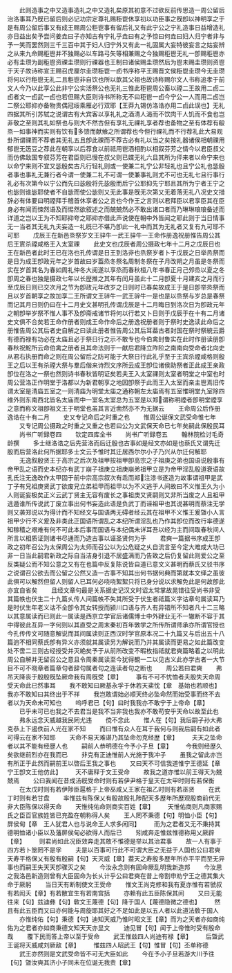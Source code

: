 <!-- { "loadSidebar": true } -->
　　此则造事之中又造事造礼之中又造礼矣原其初意不过欲反前传思造一周公留后治洛事耳乃旣已留后则必记功宗定尊礼赐秬鬯休享初以功臣事之旣卽以神明享之于是有周公留后事又有成王赐周公秬鬯事有留后礼又有此宁公之宁礼造事日益增造礼亦日益出矣予尝问姜垚曰子亦知古有宁礼乎垚曰有之予惊曰何垚曰妇人归宁者非与予一笑而罢然则三千三百中其于妇人归宁外又有此一礼固属大妄特彼妄言之姑妄辨之从来九命赐秬鬯并不独赐必以车路弓矢等相兼赐之今独赐秬鬯无礼一卽赐秬鬯亦必有圭瓒为副秬鬯资祼圭瓒则行祼器也王制曰诸侯赐圭瓒然后为鬯未赐圭瓒则资鬯于天子故诗称宣王赐召虎厘尔圭瓒秬鬯一卣书序称平王赐晋文侯秬鬯圭瓒今无圭瓒将何以行秬鬯无礼二且秬鬯非自饮也所以歆其父祖也故诗称赐尔文人书称追孝于前文人今乃以此享公此非宁公实活祭公也无礼三惟此秬鬯周公畜以禋二王故用二卣二卣者文一卣武一卣也若但赐大臣则诗书所称无不曰秬鬯一卣今宁公一人而用二卣岂二祭公耶抑亦备物贵偶冠绥乘雁必行双耶【王莽九锡仿洛诰亦用二卣此误也】无礼四据其所引苏轼之说谓古有大宾客以享礼礼之酒清人渴而不饮肉干人饥而不食也岂非敬之至则其礼如祭也与则大不然古但有享礼无祼礼享者荐也备物之至有体荐有殽烝一如事神而实则有饮有多馈而献飨之所谓荐也今但行祼礼而不行荐礼此大易观卦所谓祼而不荐者其无礼五且卽此祼而不荐古必有礼以当之矣按礼器诸侯相朝祼用郁鬯无笾豆之荐此在朝享以后荐食以前祗用鬯酒相酌以相叙芬芳之情今以君臣叔父而仿佛敌国专叙芬芳在君臣则已慢在叔父则已媟无礼六且其所为伻来者以命宁来也以命宁来则不宜又毖殷矣古凡行轻礼则或一使兼二礼宁公非轻礼也且宁公礼也毖殷者事也事礼无兼行者今谓一使兼二礼不可谓一使兼事礼则尤不可也无礼七且行事行礼必有次第今以宁公而先曰毖殷将先毖殷而后宁公耶抑先宁耶且其所为宁者王宁之也毖则谁毖耶使者不自毖而使公毖则又无此事是旣无次第又无着落无礼八况史文措辞必有体要曰明禋拜手稽首休享者公之言也今作王之言则以君拜臣以君享臣其在臣身必有闻而悚然语及而惕然欲叙述之而兢兢然必不敢出诸口者而乃琳琳琅琅备述而详道之岂以王为不知耶抑夸之耶抑亦借此声说使在朝中外皆闻之耶此则于当日情事无一当者其无礼九夫妄造一礼旣已不堪乃卽此一礼中而其为无礼者又复有九可耶不可耶
　　戊辰王在新邑烝祭岁文王骍牛一武王骍牛一王命作册逸祝册惟告周公其后王賔杀禋咸格王入太室祼
　　此史文也戊辰者周公摄政七年十二月之戊辰日也王在新邑者此时王已在洛也孔传谓是日王到洛非也烝祭岁者卜于戊辰之日举烝祭而是日为成王卽政元年之岁首故曰岁葢烝冬祭名周制冬祭在子月改朔之月虽是冬祭而实在岁首其名为春如周礼仲冬大阅遂以享烝而春秋桓八年书春正月己夘烝以夏之冬卽周之春也独是摄政七年以长歴推之其年有闰月虽此十二月卽夏十月建亥之月而行至戊辰日则已交次月之节为卽政元年改岁之日则时已春矣故成王于是日卽举烝祭而且以岁首朝享之故加享二王所谓文王骍牛一武王骍牛一是也是以烝祭与岁总是春祭而记其月日则仍曰在十二月史文甚明孔传谓戊辰是十二月晦日到洛次日为卽政元年之朝卽举岁祭不惟人事不及卽斋戒诸节将何以行若又卜日则于戊辰于在十有二月诸史文俱不合矣若王命作册者则成王命作命后之册逸祝册者则于祭时史逸读此命后之册惟告周公其后者史自解之曰读此册者惟告周公其后耳葢古者封国在祭时祭綂云爵有德而禄有功必在太庙且必于祭日行之示不敢专也今伯禽封鲁实在此时作册读册卽春秋祝鮀所云命伯禽之册者且其命法则于一献后君降立阼阶之南南向受命者北向史从君右执册而命之则在周公留后之防可能于大祭日行此礼乎至于王宾杀禋咸格则殷王之后以王有杀禋大祭与羣后偕来诗烈文序所云成王卽位诸侯助祭者正此成王亲政卽位在洛之一祭也然则诗书春秋皆明证矣若夫王入太室祼则太室者明堂之中室也时周公营洛正作明堂于洛都以为新君朝享之地因卽祭于此而王入太室而亲主鬯焉旧传谓太室是清庙五室之一则清庙为明堂太庙之通称朝左太庙焉有五室惟明堂九室除四维外则东南西北皆名太庙而中一室名太室总为五室是以郑谓称明禋者卽明堂禋享之意而称文祖卽祖文王于明堂也虽其言近凿然亦不为无据云
　　王命周公后作册逸诰在十有二月
　　史又专记命后之时重之也
　　惟周公诞保文武受命惟七年
　　又专记周公摄政之时重之又重之也若曰公为文武保天命已七年矣嗣此保殷民耳
　　尚书广听録卷四
　　钦定四库全书
　　尚书广听録卷五
　　翰林院检讨毛奇龄撰
　　多士继洛诰之后先营洛而后迁殷也古事如是经文亦如是也蔡氏又谓先迁殷而后营洛此何所据耶多士文云予惟时其迁居西尔尔小子乃兴从尔迁何解耶
　　无逸叙殷贤王于高宗之后次及祖甲按祖甲卽高宗之子祖庚之弟也国语说殷事有帝甲乱之语而史本纪亦有武丁崩子祖庚立祖庚崩弟祖甲立是为帝甲淫乱殷道衰语故孔氏注无逸改作太甲固于前中宗高宗叙次有乖而郑注漆书遂造为故事谓祖甲是武丁子有兄祖庚贤武丁欲废兄立弟祖甲而祖甲以为不义逃于人间故曰不义惟王久为小人则诞妄极矣正义云武丁贤主无容有废长之事祖庚又贤嗣则又非所当废之人且祖甲逃遁谁所传说武丁废立事出何书妄造此语是负武丁而诬祖甲也其说甚明而蔡注无学则又袭郑说以为得计而不知经文与国语两无碍者经云其在祖甲不义惟王爰曁小人言祖甲少行不义爰及非类此正国语所谓乱之本纪所谓淫乱也乃作其卽位而改行率德遂知稼穑之艰难有何不可此本后事而国语与本纪偶未详耳吾以经为主而间取春秋间人所言以相质证则诸书尽通而乃造古事以诬圣贤何为乎
　　君奭一篇据书序成王卽政之初年召公为太保周公为太师而召公以为公危疑之乆自流言至今定大难成大功已非一日当此嗣君新政之际自当洁身引退不居盛满而乃告致之后仍复留此则爱公之至反类疑公而不知公意之又有在也篇中反复陈说皆自道已意文义甚明而蔡氏又驳书序之说谓召公欲去而公留之公然又造一古事不知其出何书据何典而第就本文绎之虽彼此俱可以解然但留人则留人已耳何必哓哓絮絮只将已身分说以求解免此是何故卽此亦宜自省矣
　　且经文章句最是关系据史记汉文时诏太常掌故晁错往受尚书非受其篇帙也伏生二十九篇乆传人间篇帙不失其所受于伏生者祗篇义字诂章句属读耳乃是时伏生年老义诂不全卽令其女转授而颍川口语与齐人有异错所不知者凡十二三略以其意属读而已则此一属读是西京立学官后诸儒博士中外肄业无不一辙断不容于其中得彼此互异一字何则以其直受之周末秦初百年斆学之所传所谓师承亦所谓官授也今孔传传文可随意解说而其间属读则正西汉时学官原本况二十九篇又与后出五十八篇逈不相同蔡氏卽有异义亦须就其属读另为解说而乃并其属读而更易之如此篇改变处不啻二三则古经授受并灭絶矣予于从前所改变不暇枚指祗就君奭篇略着之以明此周公自解并无留召公之意且令周秦属读至今犹得覩一二以见古义此亦学古者一大节目不可不晓章者篇章句者辞句属者句之连读者句之断也
　　周公若曰君奭
　　弗吊天降丧于殷殷旣坠厥命我有周旣受【章】
　　事有不可不忧恤者夫殷失天命周受天命此已然事耳
　　我不敢知曰厥基永孚于休若天棐忱【章　基始也若顺也】我亦不敢知曰其终出于不祥
　　我岂敢谓始必顺天终必坠命然而始受事而终不去者以为天命未可知也
　　呜呼君已【句】曰时我我亦不敢宁于上帝命【章】
　　已乎未可已也我之不去君当是我不当非我也我亦不敢苟安乎天命以故至此也
　　弗永远念天威越我民罔尤违
　　傥不念此
　　惟人在【句】我后嗣子孙大弗克恭上下遏佚前人光在家不知
　　而曰惟有众人在耳于我何与则我后嗣有如此者可得云在家不知耶
　　天命不易天难谌乃其坠命勿克经歴【章】
　　夫天之坠命者以其不能有经歴人也
　　嗣前人恭明德在今予小子旦【章】
　　今我则经歴久矣欲继前烈亦在我而已
　　非克有正迪惟前人光施于我冲子
　　虽我之留此亦岂有所正于此然而嗣前王以啓后王我之事也
　　又曰天不可信我道惟宁王德延【章　宁王卽文王他仿此】
　　天不庸释于文王受命
　　故我之道亦惟以前王得天为兢兢焉
　　公曰我闻在昔成汤旣受命时则有若伊尹格于皇天在太甲时则有若保衡
　　在太戊时则有若伊陟臣扈格于上帝巫咸乂王家在祖乙时则有若巫贤
　　在武丁时则有若甘盘
　　率惟兹有陈保乂有殷故殷礼陟配天多歴年所歴观殷商前代无非大臣陈保以得天命
　　天惟纯佑命则商实百姓【章】
　　天惟佑商则凡商家赐氏之臣百官族姓皆已充盈在朝称得人矣
　　王人罔不秉德【句】明恤小臣【句】屏侯甸【章　王人犹君人也与说命王人求多闲同】
　　而为之君者又无不秉持其德明恤诸小臣以及藩屏侯甸必欲得人而后已
　　矧咸奔走惟兹惟德称用乂厥辟【章】
　　则君尚如此况臣效奔走其敢不惟德是举以其治君事
　　故一人有事于四方若卜筮罔不是孚
　　夫是以百事可行此不可谓大臣之无益于人国也公曰君奭天寿平格保乂有殷有殷嗣【句】天灭威【章】葢天之寿殷多歴年所亦平平而至无异事也而嗣王失天天卽骤灭之矣
　　今汝永念则有固命厥乱明我新造邦
　　今汝思之我洛邑新造则曾有大臣固命为长乆计乎公曰君奭在昔上帝割申劝宁王之德其集大命于厥躬
　　当日天有断制使文王受命
　　惟文王尚克修和我有夏亦惟有若虢叔有若闳夭【章】有若散宜生有若南宫括
　　亦赖有此五臣陈保其间
　　又曰无能往来【句】兹迪彝【句】敎文王蔑德【句】降于国人【蔑德隐微之德也】
　　然且有此五臣而又曰亦何能与周旋耶其好之不足如此是以五人者以此道法敎于国人
　　亦惟纯佑【句】秉德【句】迪知天威乃惟时昭文王【章】而为之天者亦如商纯佑为之君者亦如商秉德文知天天亦显文
　　迪见冒【句】闻于上帝惟时受有殷命哉
　　覆下民而答上帝以至于受命
　　武王惟兹四人尚迪有禄【章】
　　后曁武王诞将天威咸刘厥敌【章】
　　惟兹四人昭武王【句】惟冒【句】丕单称德
　　武王亦然则是文武受命皆不可无大臣如此
　　今在予小子旦若游大川予往【句】曁汝奭其济小子同未在位诞无我责【章】
